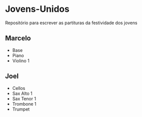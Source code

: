 # Jovens-Unidos
Repositório para escrever as partituras da festividade dos jovens

## Marcelo
- Base
- Piano
- Violino 1

## Joel
- Cellos
- Sax Alto 1
- Sax Tenor 1
- Trombone 1
- Trumpet
